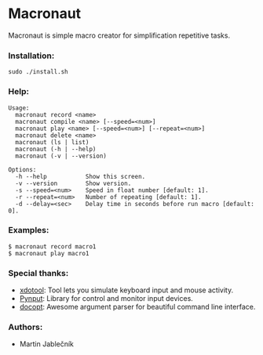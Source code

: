 # Macronaut
Macronaut is simple macro creator for simplification repetitive tasks.


### Installation:

  ```
  sudo ./install.sh
  ```
  
### Help:
  ```
  Usage:
    macronaut record <name>
    macronaut compile <name> [--speed=<num>]
    macronaut play <name> [--speed=<num>] [--repeat=<num>]
    macronaut delete <name>
    macronaut (ls | list)
    macronaut (-h | --help)
    macronaut (-v | --version)
  
  Options:
    -h --help           Show this screen.
    -v --version        Show version.
    -s --speed=<num>    Speed in float number [default: 1].
    -r --repeat=<num>   Number of repeating [default: 1].
    -d --delay=<sec>    Delay time in seconds before run macro [default: 0].
  ```


### Examples:
   ```
   $ macronaut record macro1
   $ macronaut play macro1
   ```

### Special thanks:

 - [xdotool](http://www.semicomplete.com/projects/xdotool/): Tool lets you simulate keyboard input and mouse activity.
 - [Pynput](https://github.com/moses-palmer/pynput): Library for control and monitor input devices.
 - [docopt](http://docopt.org/): Awesome argument parser for beautiful command line interface.



### Authors:

 - Martin Jablečník


